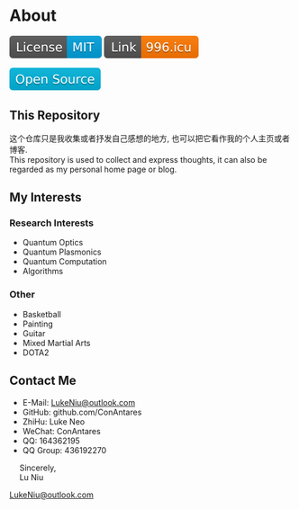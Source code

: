 # About

[![MIT License](https://github.com/ConAntares/About/blob/master/Attachments/LicenseMIT.svg)](https://opensource.org/licenses/mit-license.php)
[![Anti 996](https://github.com/ConAntares/About/blob/master/Attachments/LinkNPL.svg)](https://996.icu)

![Open Source](https://github.com/ConAntares/About/blob/master/Attachments/OpenSource.svg)

## This Repository

这个仓库只是我收集或者抒发自己感想的地方, 也可以把它看作我的个人主页或者博客.  
This repository is used to collect and express thoughts, it can also be regarded as my personal home page or blog.

## My Interests

### Research Interests

* Quantum Optics
* Quantum Plasmonics
* Quantum Computation
* Algorithms  

### Other

* Basketball
* Painting
* Guitar
* Mixed Martial Arts
* DOTA2  

## Contact Me

* E-Mail: LukeNiu@outlook.com
* GitHub: github.com/ConAntares
* ZhiHu: Luke Neo
* WeChat: ConAntares
* QQ: 164362195
* QQ Group: 436192270

&emsp; Sincerely,  
&emsp; Lu Niu  

LukeNiu@outlook.com